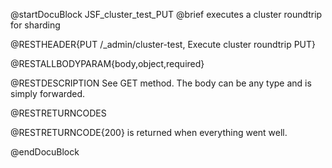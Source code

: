 
@startDocuBlock JSF_cluster_test_PUT
@brief executes a cluster roundtrip for sharding

@RESTHEADER{PUT /_admin/cluster-test, Execute cluster roundtrip PUT}

@RESTALLBODYPARAM{body,object,required}

@RESTDESCRIPTION
See GET method. The body can be any type and is simply forwarded.

@RESTRETURNCODES

@RESTRETURNCODE{200} is returned when everything went well.

@endDocuBlock

